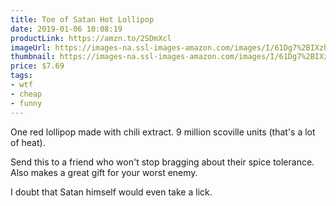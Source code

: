 ```yaml
---
title: Toe of Satan Hot Lollipop
date: 2019-01-06 10:08:19
productLink: https://amzn.to/2SDmXcl
imageUrl: https://images-na.ssl-images-amazon.com/images/I/61Dg7%2BIXzhL._SY679_.jpg
thumbnail: https://images-na.ssl-images-amazon.com/images/I/61Dg7%2BIXzhL._SR600,315_.jpg
price: $7.69
tags:
- wtf
- cheap
- funny
---
```


One red lollipop made with chili extract. 9 million scoville units (that's a lot of heat).

Send this to a friend who won't stop bragging about their spice tolerance. Also makes a great gift for your worst enemy.

I doubt that Satan himself would even take a lick.